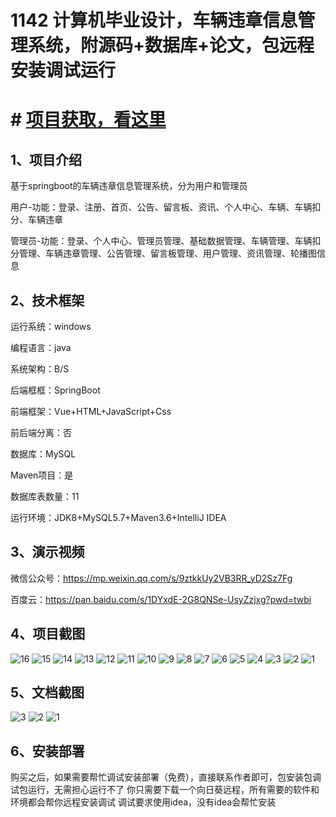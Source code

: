 # 1142 计算机毕业设计，车辆违章信息管理系统，附源码+数据库+论文，包远程安装调试运行

# # [项目获取，看这里](https://mbd.pub/o/bread/mbd-aJick5xu "项目获取，看这里")

## 1、项目介绍

基于springboot的车辆违章信息管理系统，分为用户和管理员

用户-功能：登录、注册、首页、公告、留言板、资讯、个人中心、车辆、车辆扣分、车辆违章

管理员-功能：登录、个人中心、管理员管理、基础数据管理、车辆管理、车辆扣分管理、车辆违章管理、公告管理、留言板管理、用户管理、资讯管理、轮播图信息

## 2、技术框架

运行系统：windows

编程语言：java

系统架构：B/S

后端框框：SpringBoot

前端框架：Vue+HTML+JavaScript+Css

前后端分离：否

数据库：MySQL

Maven项目：是

数据库表数量：11

运行环境：JDK8+MySQL5.7+Maven3.6+IntelliJ IDEA

## 3、演示视频

微信公众号：https://mp.weixin.qq.com/s/9ztkkUy2VB3RR_yD2Sz7Fg

百度云：https://pan.baidu.com/s/1DYxdE-2G8QNSe-UsyZzjxg?pwd=twbi

## 4、项目截图  


![16](https://javabscode.github.io/picx-images-hosting/1142-计算机毕业设计-车辆违章信息管理系统-附源码+数据库+论文-包远程安装调试运行-运行截图/16.webp)
![15](https://javabscode.github.io/picx-images-hosting/1142-计算机毕业设计-车辆违章信息管理系统-附源码+数据库+论文-包远程安装调试运行-运行截图/15.webp)
![14](https://javabscode.github.io/picx-images-hosting/1142-计算机毕业设计-车辆违章信息管理系统-附源码+数据库+论文-包远程安装调试运行-运行截图/14.webp)
![13](https://javabscode.github.io/picx-images-hosting/1142-计算机毕业设计-车辆违章信息管理系统-附源码+数据库+论文-包远程安装调试运行-运行截图/13.webp)
![12](https://javabscode.github.io/picx-images-hosting/1142-计算机毕业设计-车辆违章信息管理系统-附源码+数据库+论文-包远程安装调试运行-运行截图/12.webp)
![11](https://javabscode.github.io/picx-images-hosting/1142-计算机毕业设计-车辆违章信息管理系统-附源码+数据库+论文-包远程安装调试运行-运行截图/11.webp)
![10](https://javabscode.github.io/picx-images-hosting/1142-计算机毕业设计-车辆违章信息管理系统-附源码+数据库+论文-包远程安装调试运行-运行截图/10.webp)
![9](https://javabscode.github.io/picx-images-hosting/1142-计算机毕业设计-车辆违章信息管理系统-附源码+数据库+论文-包远程安装调试运行-运行截图/9.webp)
![8](https://javabscode.github.io/picx-images-hosting/1142-计算机毕业设计-车辆违章信息管理系统-附源码+数据库+论文-包远程安装调试运行-运行截图/8.webp)
![7](https://javabscode.github.io/picx-images-hosting/1142-计算机毕业设计-车辆违章信息管理系统-附源码+数据库+论文-包远程安装调试运行-运行截图/7.webp)
![6](https://javabscode.github.io/picx-images-hosting/1142-计算机毕业设计-车辆违章信息管理系统-附源码+数据库+论文-包远程安装调试运行-运行截图/6.webp)
![5](https://javabscode.github.io/picx-images-hosting/1142-计算机毕业设计-车辆违章信息管理系统-附源码+数据库+论文-包远程安装调试运行-运行截图/5.webp)
![4](https://javabscode.github.io/picx-images-hosting/1142-计算机毕业设计-车辆违章信息管理系统-附源码+数据库+论文-包远程安装调试运行-运行截图/4.webp)
![3](https://javabscode.github.io/picx-images-hosting/1142-计算机毕业设计-车辆违章信息管理系统-附源码+数据库+论文-包远程安装调试运行-运行截图/3.webp)
![2](https://javabscode.github.io/picx-images-hosting/1142-计算机毕业设计-车辆违章信息管理系统-附源码+数据库+论文-包远程安装调试运行-运行截图/2.webp)
![1](https://javabscode.github.io/picx-images-hosting/1142-计算机毕业设计-车辆违章信息管理系统-附源码+数据库+论文-包远程安装调试运行-运行截图/1.webp)














## 5、文档截图

![3](https://javabscode.github.io/picx-images-hosting/1142-计算机毕业设计-车辆违章信息管理系统-附源码+数据库+论文-包远程安装调试运行-文档截图/3.webp)
![2](https://javabscode.github.io/picx-images-hosting/1142-计算机毕业设计-车辆违章信息管理系统-附源码+数据库+论文-包远程安装调试运行-文档截图/2.webp)
![1](https://javabscode.github.io/picx-images-hosting/1142-计算机毕业设计-车辆违章信息管理系统-附源码+数据库+论文-包远程安装调试运行-文档截图/1.webp)





## 6、安装部署

购买之后，如果需要帮忙调试安装部署（免费），直接联系作者即可，包安装包调试包运行，无需担心运行不了
你只需要下载一个向日葵远程，所有需要的软件和环境都会帮你远程安装调试
调试要求使用idea，没有idea会帮忙安装
